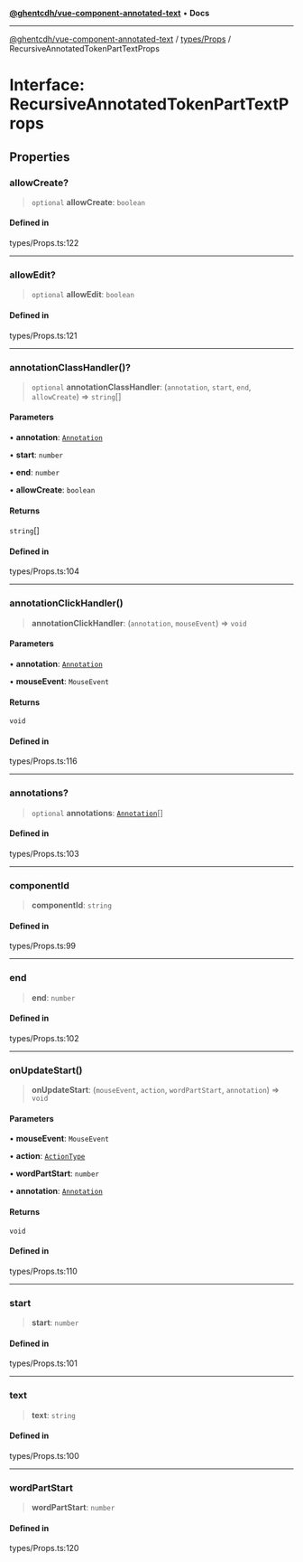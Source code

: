 [**@ghentcdh/vue-component-annotated-text**](../../../README.md) • **Docs**

***

[@ghentcdh/vue-component-annotated-text](../../../modules.md) / [types/Props](../README.md) / RecursiveAnnotatedTokenPartTextProps

# Interface: RecursiveAnnotatedTokenPartTextProps

## Properties

### allowCreate?

> `optional` **allowCreate**: `boolean`

#### Defined in

types/Props.ts:122

***

### allowEdit?

> `optional` **allowEdit**: `boolean`

#### Defined in

types/Props.ts:121

***

### annotationClassHandler()?

> `optional` **annotationClassHandler**: (`annotation`, `start`, `end`, `allowCreate`) => `string`[]

#### Parameters

• **annotation**: [`Annotation`](../../Annotation/interfaces/Annotation.md)

• **start**: `number`

• **end**: `number`

• **allowCreate**: `boolean`

#### Returns

`string`[]

#### Defined in

types/Props.ts:104

***

### annotationClickHandler()

> **annotationClickHandler**: (`annotation`, `mouseEvent`) => `void`

#### Parameters

• **annotation**: [`Annotation`](../../Annotation/interfaces/Annotation.md)

• **mouseEvent**: `MouseEvent`

#### Returns

`void`

#### Defined in

types/Props.ts:116

***

### annotations?

> `optional` **annotations**: [`Annotation`](../../Annotation/interfaces/Annotation.md)[]

#### Defined in

types/Props.ts:103

***

### componentId

> **componentId**: `string`

#### Defined in

types/Props.ts:99

***

### end

> **end**: `number`

#### Defined in

types/Props.ts:102

***

### onUpdateStart()

> **onUpdateStart**: (`mouseEvent`, `action`, `wordPartStart`, `annotation`) => `void`

#### Parameters

• **mouseEvent**: `MouseEvent`

• **action**: [`ActionType`](../../AnnotatedText/type-aliases/ActionType.md)

• **wordPartStart**: `number`

• **annotation**: [`Annotation`](../../Annotation/interfaces/Annotation.md)

#### Returns

`void`

#### Defined in

types/Props.ts:110

***

### start

> **start**: `number`

#### Defined in

types/Props.ts:101

***

### text

> **text**: `string`

#### Defined in

types/Props.ts:100

***

### wordPartStart

> **wordPartStart**: `number`

#### Defined in

types/Props.ts:120
